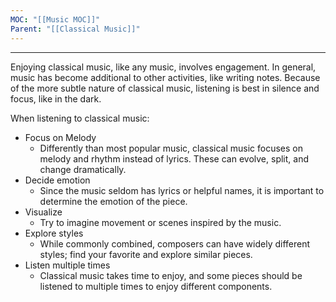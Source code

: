 ```yaml
---
MOC: "[[Music MOC]]"
Parent: "[[Classical Music]]"
---
```

---

Enjoying classical music, like any music, involves engagement. In general, music has become additional to other activities, like writing notes. Because of the more subtle nature of classical music, listening is best in silence and focus, like in the dark.

When listening to classical music:
* Focus on Melody
	* Differently than most popular music, classical music focuses on melody and rhythm instead of lyrics. These can evolve, split, and change dramatically.
* Decide emotion
	* Since the music seldom has lyrics or helpful names, it is important to determine the emotion of the piece. 
* Visualize
	* Try to imagine movement or scenes inspired by the music.
* Explore styles
	* While commonly combined, composers can have widely different styles; find your favorite and explore similar pieces. 
* Listen multiple times
	* Classical music takes time to enjoy, and some pieces should be listened to multiple times to enjoy different components.  
